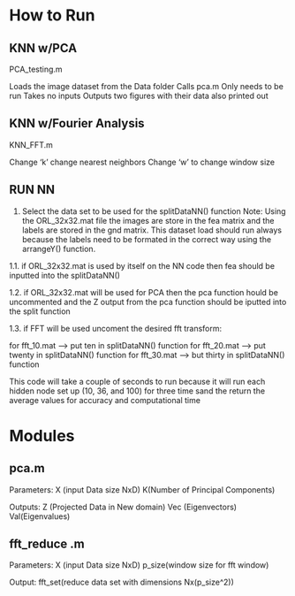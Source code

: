 How to Run
============


KNN w/PCA
------------------
PCA_testing.m

Loads the image dataset from the Data folder
Calls pca.m
Only needs to be run
Takes no inputs
Outputs two figures with their data also printed out

KNN w/Fourier Analysis
--------------------------------
KNN_FFT.m 

Change ‘k’ change nearest neighbors 
Change ‘w’ to change window size


RUN  NN
---------------------------------
1. Select the data set to be used for the splitDataNN() function
Note: Using the ORL_32x32.mat file the images are store in the fea matrix and the labels 
are stored in the gnd matrix. This dataset load should run always because the labels need to 
be formated in the correct way using the arrangeY() function. 

1.1. if ORL_32x32.mat is used by itself on the NN code then fea should be inputted into 
the splitDataNN()

1.2. if ORL_32x32.mat will be used for PCA then the pca function hould be uncommented
and the Z output from the pca function should be iputted into the split function

1.3. if FFT will be used uncoment the desired fft transform:

for fft_10.mat --> put ten in splitDataNN() function
for fft_20.mat --> put twenty in splitDataNN() function
for fft_30.mat --> but thirty in splitDataNN() function

This code will take a couple of seconds to run because it will run each hidden node set 
up (10, 36, and 100) for three time sand the return the average values for accuracy and 
computational time 



Modules
==========

pca.m 
----------------


Parameters: X (input Data size NxD)
	        K(Number of Principal Components)


Outputs:  Z (Projected Data in New domain)
		  Vec (Eigenvectors) 
		  Val(Eigenvalues)
	




fft_reduce .m
-----------------

Parameters: X (input Data size NxD)
			p_size(window size for fft window)

Output: fft_set(reduce data set with dimensions Nx(p_size^2))		

 




